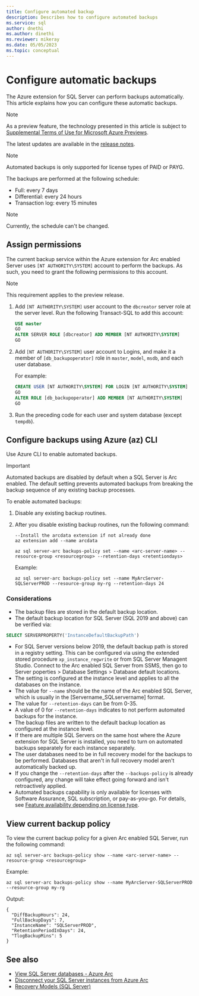 ```yaml
---
title: Configure automated backup
description: Describes how to configure automated backups 
ms.service: sql
author: dnethi
ms.author: dinethi
ms.reviewer: mikeray
ms.date: 05/05/2023
ms.topic: conceptual
---
```


# Configure automatic backups

The Azure extension for SQL Server can perform backups automatically. This article explains how you can configure these automatic backups.  

> [!NOTE]
> As a preview feature, the technology presented in this article is subject to [Supplemental Terms of Use for Microsoft Azure Previews](https://azure.microsoft.com/support/legal/preview-supplemental-terms/).
>
> The latest updates are available in the [release notes](release-notes.md).

> [!NOTE]
> Automated backups is only supported for license types of PAID or PAYG.


The backups are performed at the following schedule:

- Full: every 7 days
- Differential: every 24 hours
- Transaction log: every 15 minutes

> [!NOTE]
> Currently, the schedule can't be changed.

## Assign permissions

The current backup service within the Azure extension for Arc enabled Server uses `[NT AUTHORITY\SYSTEM]` account to perform the backups. As such, you need to grant the following permissions to this account.

   > [!NOTE]
   > This requirement applies to the preview release.

1. Add `[NT AUTHORITY\SYSTEM]` user account to the `dbcreator` server role at the server level. Run the following Transact-SQL to add this account:

   ```sql
   USE master
   GO
   ALTER SERVER ROLE [dbcreator] ADD MEMBER [NT AUTHORITY\SYSTEM]
   GO
   ```

1. Add `[NT AUTHORITY\SYSTEM]` user account to Logins, and make it a member of `[db_backupoperator]` role in `master`, `model`, `msdb`, and each user database.

   For example:

   ```sql
   CREATE USER [NT AUTHORITY\SYSTEM] FOR LOGIN [NT AUTHORITY\SYSTEM]
   GO
   ALTER ROLE [db_backupoperator] ADD MEMBER [NT AUTHORITY\SYSTEM]
   GO
   ```

1. Run the preceding code for each user and system database (except `tempdb`).

## Configure backups using Azure (az) CLI

Use Azure CLI to enable automated backups.

> [!IMPORTANT]
> Automated backups are disabled by default when a SQL Server is Arc enabled. The default setting prevents automated backups from breaking the backup sequence of any existing backup processes.

To enable automated backups:

1. Disable any existing backup routines.
1. After you disable existing backup routines, run the following command:

   ```azurecli
   --Install the arcdata extension if not already done
   az extension add --name arcdata

   az sql server-arc backups-policy set --name <arc-server-name> --resource-group <resourcegroup> --retention-days <retentiondays>
   ```

   Example:

   ```azurecli
   az sql server-arc backups-policy set --name MyArcServer-SQLServerPROD --resource-group my-rg --retention-days 24
   ```

### Considerations

- The backup files are stored in the default backup location. 
- The default backup location for SQL Server (SQL 2019 and above) can be verified via:

```sql
SELECT SERVERPROPERTY('InstanceDefaultBackupPath')
```
- For SQL Server versions below 2019, the default backup path is stored in a registry setting. This can be configured via using the extended stored procedure `xp_instance_regwrite` or from SQL Server Managent Studio. Connect to the Arc enabled SQL Server from SSMS, then go to Server poperties > Database Settings > Database default locations. 
- The setting is configured at the instance level and applies to all the databases on the instance.
- The value for `--name` should be the name of the Arc enabled SQL Server, which is usually in the [Servername_SQLservername] format.
- The value for `--retention-days` can be from 0-35.
- A value of 0 for `--retention-days` indicates to not perform automated backups for the instance.
- The backup files are written to the default backup location as configured at the instance level.
- If there are multiple SQL Servers on the same host where the Azure extension for SQL Server is installed, you need to turn on automated backups separately for each instance separately.
- The user databases need to be in full recovery model for the backups to be performed. Databases that aren't in full recovery model aren't automatically backed up.
- If you change the `--retention-days` after the `--backups-policy` is already configured, any change will take effect going forward and isn't retroactively applied.
- Automated backups capability is only available for licenses with Software Assurance, SQL subscription, or pay-as-you-go. For details, see [Feature availability depending on license type](overview.md#feature-availability-depending-on-license-type).

## View current backup policy

To view the current backup policy for a given Arc enabled SQL Server, run the following command:

```azurecli
az sql server-arc backups-policy show --name <arc-server-name> --resource-group <resourcegroup> 
```

Example:

```azurecli
az sql server-arc backups-policy show --name MyArcServer-SQLServerPROD --resource-group my-rg
```

Output:

```azurecli
{
  "DiffBackupHours": 24,
  "FullBackupDays": 7,
  "InstanceName": "SQLServerPROD",
  "RetentionPeriodInDays": 24,
  "TlogBackupMins": 5
}
```

## See also

- [View SQL Server databases - Azure Arc](view-databases.md)
- [Disconnect your SQL Server instances from Azure Arc](delete-from-azure-arc.md)
- [Recovery Models (SQL Server)](../../relational-databases/backup-restore/recovery-models-sql-server.md)
